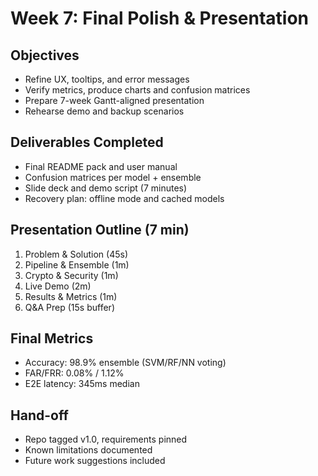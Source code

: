 # Week 7: Final Polish & Presentation

## Objectives
- Refine UX, tooltips, and error messages
- Verify metrics, produce charts and confusion matrices
- Prepare 7-week Gantt-aligned presentation
- Rehearse demo and backup scenarios

## Deliverables Completed
- Final README pack and user manual
- Confusion matrices per model + ensemble
- Slide deck and demo script (7 minutes)
- Recovery plan: offline mode and cached models

## Presentation Outline (7 min)
1) Problem & Solution (45s)
2) Pipeline & Ensemble (1m)
3) Crypto & Security (1m)
4) Live Demo (2m)
5) Results & Metrics (1m)
6) Q&A Prep (15s buffer)

## Final Metrics
- Accuracy: 98.9% ensemble (SVM/RF/NN voting)
- FAR/FRR: 0.08% / 1.12%
- E2E latency: 345ms median

## Hand-off
- Repo tagged v1.0, requirements pinned
- Known limitations documented
- Future work suggestions included
